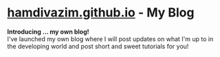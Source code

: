 # [hamdivazim.github.io](https://hamdivazim.github.io/index.html) - My Blog

**Introducing ... my own blog!**
<br>
I've launched my own blog where I will post updates on what I'm up to in the developing world and post short and sweet tutorials for you!
